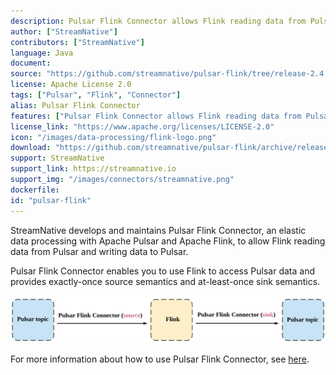 ```yaml
---
description: Pulsar Flink Connector allows Flink reading data from Pulsar and writing data to Pulsar
author: ["StreamNative"]
contributors: ["StreamNative"]
language: Java
document: 
source: "https://github.com/streamnative/pulsar-flink/tree/release-2.4.8/src/main/java/org/apache/flink/streaming/connectors/pulsar"
license: Apache License 2.0
tags: ["Pulsar", "Flink", "Connector"]
alias: Pulsar Flink Connector
features: ["Pulsar Flink Connector allows Flink reading data from Pulsar and writing data to Pulsar"]
license_link: "https://www.apache.org/licenses/LICENSE-2.0"
icon: "/images/data-processing/flink-logo.png"
download: "https://github.com/streamnative/pulsar-flink/archive/release-2.4.8.zip"
support: StreamNative
support_link: https://streamnative.io
support_img: "/images/connectors/streamnative.png"
dockerfile: 
id: "pulsar-flink"
---
```


StreamNative develops and maintains Pulsar Flink Connector, an elastic data processing with Apache Pulsar and Apache Flink, to allow Flink reading data from Pulsar and writing data to Pulsar.

Pulsar Flink Connector enables you to use Flink to access Pulsar data and provides exactly-once source semantics and at-least-once sink semantics.

![](/images/data-processing/pulsar-flink-connector.png)

For more information about how to use Pulsar Flink Connector, see [here](https://streamnative.io/docs/v1.0.0/process/pulsar-flink-connector/link/).